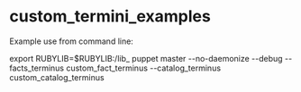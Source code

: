 custom_termini_examples
=======================

Example use from command line:

export RUBYLIB=$RUBYLIB:<path to this git repo>/lib_
puppet master --no-daemonize --debug --facts_terminus custom_fact_terminus --catalog_terminus custom_catalog_terminus
